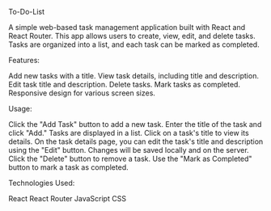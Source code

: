To-Do-List

A simple web-based task management application built with React and React Router. This app allows users to create, view, edit, and delete tasks. Tasks are organized into a list, and each task can be marked as completed.

Features:

Add new tasks with a title.
View task details, including title and description.
Edit task title and description.
Delete tasks.
Mark tasks as completed.
Responsive design for various screen sizes.

Usage:

Click the "Add Task" button to add a new task. Enter the title of the task and click "Add."
Tasks are displayed in a list. Click on a task's title to view its details.
On the task details page, you can edit the task's title and description using the "Edit" button. Changes will be saved locally and on the server.
Click the "Delete" button to remove a task.
Use the "Mark as Completed" button to mark a task as completed.

Technologies Used:

React
React Router
JavaScript
CSS
